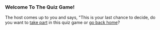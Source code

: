 ### Welcome To The Quiz Game!

The host comes up to you and says, "This is your last chance to decide, do you want to [take part](quiz-intro.md) in this quiz game or [go back home](quiz-intro-forced.md)?